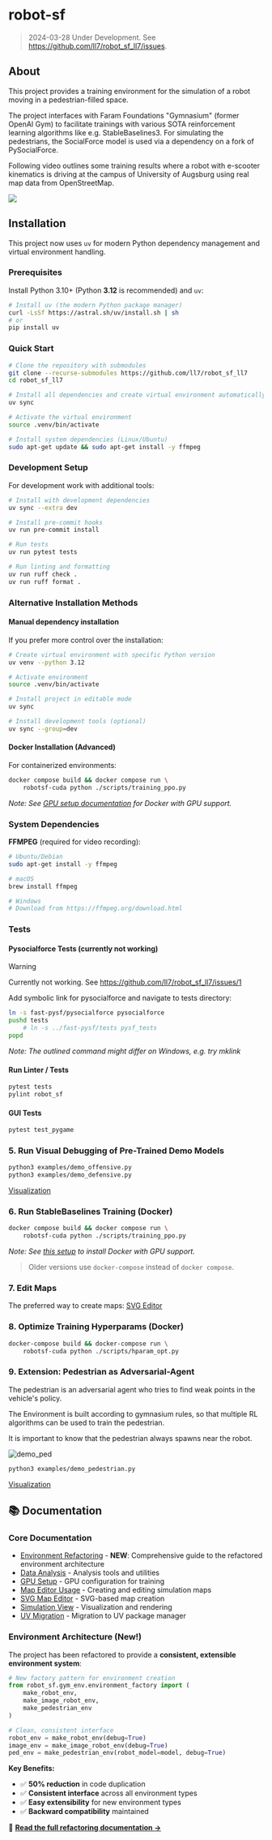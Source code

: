 # robot-sf

> 2024-03-28 Under Development. See <https://github.com/ll7/robot_sf_ll7/issues>.

## About

This project provides a training environment for the simulation of a robot moving
in a pedestrian-filled space.

The project interfaces with Faram Foundations "Gymnasium" (former OpenAI Gym)
to facilitate trainings with various
SOTA reinforcement learning algorithms like e.g. StableBaselines3.
For simulating the pedestrians, the SocialForce model is used via a dependency
on a fork of PySocialForce.

Following video outlines some training results where a robot with e-scooter
kinematics is driving at the campus of University of Augsburg using real
map data from OpenStreetMap.

![](./docs/video/demo_01.gif)

## Installation

This project now uses `uv` for modern Python dependency management and virtual environment handling.

### Prerequisites

Install Python 3.10+ (Python **3.12** is recommended) and `uv`:

```sh
# Install uv (the modern Python package manager)
curl -LsSf https://astral.sh/uv/install.sh | sh
# or
pip install uv
```

### Quick Start

```sh
# Clone the repository with submodules
git clone --recurse-submodules https://github.com/ll7/robot_sf_ll7
cd robot_sf_ll7

# Install all dependencies and create virtual environment automatically
uv sync

# Activate the virtual environment
source .venv/bin/activate

# Install system dependencies (Linux/Ubuntu)
sudo apt-get update && sudo apt-get install -y ffmpeg
```

### Development Setup

For development work with additional tools:

```sh
# Install with development dependencies
uv sync --extra dev

# Install pre-commit hooks
uv run pre-commit install

# Run tests
uv run pytest tests

# Run linting and formatting
uv run ruff check .
uv run ruff format .
```

### Alternative Installation Methods

#### Manual dependency installation

If you prefer more control over the installation:

```sh
# Create virtual environment with specific Python version
uv venv --python 3.12

# Activate environment
source .venv/bin/activate

# Install project in editable mode
uv sync

# Install development tools (optional)
uv sync --group=dev
```

#### Docker Installation (Advanced)

For containerized environments:

```sh
docker compose build && docker compose run \
    robotsf-cuda python ./scripts/training_ppo.py
```

*Note: See [GPU setup documentation](./docs/GPU_SETUP.md) for Docker with GPU support.*

### System Dependencies

**FFMPEG** (required for video recording):

```sh
# Ubuntu/Debian
sudo apt-get install -y ffmpeg

# macOS
brew install ffmpeg

# Windows
# Download from https://ffmpeg.org/download.html
```

### Tests

#### Pysocialforce Tests (**currently not working**)

> [!WARNING]  
> Currently not working. See https://github.com/ll7/robot_sf_ll7/issues/1

Add symbolic link for pysocialforce and navigate to tests directory:

```sh
ln -s fast-pysf/pysocialforce pysocialforce
pushd tests
    # ln -s ../fast-pysf/tests pysf_tests
popd
```

*Note: The outlined command might differ on Windows, e.g. try mklink*

#### Run Linter / Tests

```sh
pytest tests
pylint robot_sf
```

#### GUI Tests

```sh
pytest test_pygame
```

### 5. Run Visual Debugging of Pre-Trained Demo Models

```sh
python3 examples/demo_offensive.py
python3 examples/demo_defensive.py
```

[Visualization](./docs/SIM_VIEW.md)

### 6. Run StableBaselines Training (Docker)

```sh
docker compose build && docker compose run \
    robotsf-cuda python ./scripts/training_ppo.py
```

*Note: See [this setup](./docs/GPU_SETUP.md) to install Docker with GPU support.*

> Older versions use `docker-compose` instead of `docker compose`.

### 7. Edit Maps

The preferred way to create maps: [SVG Editor](./docs/SVG_MAP_EDITOR.md)

### 8. Optimize Training Hyperparams (Docker)

```sh
docker-compose build && docker-compose run \
    robotsf-cuda python ./scripts/hparam_opt.py
```

### 9. Extension: Pedestrian as Adversarial-Agent

The pedestrian is an adversarial agent who tries to find weak points in the vehicle's policy.

The Environment is built according to gymnasium rules, so that multiple RL algorithms can be used to train the pedestrian.

It is important to know that the pedestrian always spawns near the robot.

![demo_ped](./docs/video/demo_ped.gif)

```sh
python3 examples/demo_pedestrian.py
```

[Visualization](./docs/SIM_VIEW.md)

## 📚 Documentation

### Core Documentation
- [Environment Refactoring](./docs/refactoring/) - **NEW**: Comprehensive guide to the refactored environment architecture
- [Data Analysis](./docs/DATA_ANALYSIS.md) - Analysis tools and utilities
- [GPU Setup](./docs/GPU_SETUP.md) - GPU configuration for training
- [Map Editor Usage](./docs/MAP_EDITOR_USAGE.md) - Creating and editing simulation maps
- [SVG Map Editor](./docs/SVG_MAP_EDITOR.md) - SVG-based map creation
- [Simulation View](./docs/SIM_VIEW.md) - Visualization and rendering
- [UV Migration](./docs/UV_MIGRATION.md) - Migration to UV package manager

### Environment Architecture (New!)
The project has been refactored to provide a **consistent, extensible environment system**:

```python
# New factory pattern for environment creation
from robot_sf.gym_env.environment_factory import (
    make_robot_env,
    make_image_robot_env, 
    make_pedestrian_env
)

# Clean, consistent interface
robot_env = make_robot_env(debug=True)
image_env = make_image_robot_env(debug=True)
ped_env = make_pedestrian_env(robot_model=model, debug=True)
```

**Key Benefits:**
- ✅ **50% reduction** in code duplication
- ✅ **Consistent interface** across all environment types
- ✅ **Easy extensibility** for new environment types
- ✅ **Backward compatibility** maintained

📖 **[Read the full refactoring documentation →](./docs/refactoring/)**
